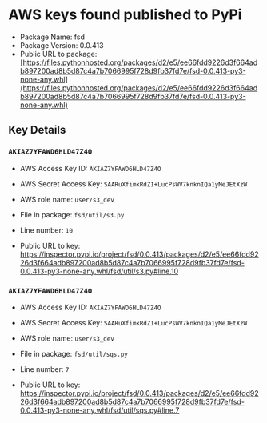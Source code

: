 # AWS keys found published to PyPi

* Package Name: fsd
* Package Version: 0.0.413
* Public URL to package: [https://files.pythonhosted.org/packages/d2/e5/ee66fdd9226d3f664adb897200ad8b5d87c4a7b7066995f728d9fb37fd7e/fsd-0.0.413-py3-none-any.whl](https://files.pythonhosted.org/packages/d2/e5/ee66fdd9226d3f664adb897200ad8b5d87c4a7b7066995f728d9fb37fd7e/fsd-0.0.413-py3-none-any.whl)

## Key Details

### `AKIAZ7YFAWD6HLD47Z4O`

* AWS Access Key ID: `AKIAZ7YFAWD6HLD47Z4O`
* AWS Secret Access Key: `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` 
* AWS role name: `user/s3_dev`
* File in package: `fsd/util/s3.py`
* Line number: `10`

* Public URL to key: https://inspector.pypi.io/project/fsd/0.0.413/packages/d2/e5/ee66fdd9226d3f664adb897200ad8b5d87c4a7b7066995f728d9fb37fd7e/fsd-0.0.413-py3-none-any.whl/fsd/util/s3.py#line.10



### `AKIAZ7YFAWD6HLD47Z4O`

* AWS Access Key ID: `AKIAZ7YFAWD6HLD47Z4O`
* AWS Secret Access Key: `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` 
* AWS role name: `user/s3_dev`
* File in package: `fsd/util/sqs.py`
* Line number: `7`

* Public URL to key: https://inspector.pypi.io/project/fsd/0.0.413/packages/d2/e5/ee66fdd9226d3f664adb897200ad8b5d87c4a7b7066995f728d9fb37fd7e/fsd-0.0.413-py3-none-any.whl/fsd/util/sqs.py#line.7



